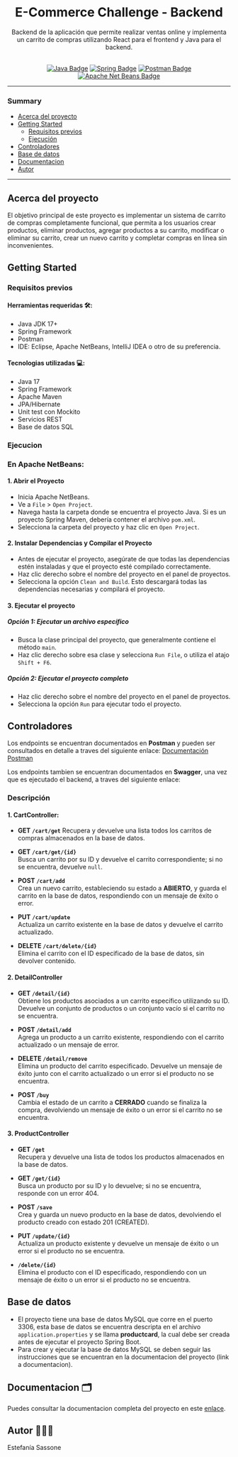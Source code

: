 <h1  align="center"> E-Commerce Challenge - Backend </h1>

<div align="center"> Backend de la aplicación que permite realizar ventas online y implementa un carrito de compras utilizando React para el frontend y Java para el backend. </div> &nbsp;

<p align="center">
  <a href="https://www.oracle.com/java/">
    <img src="https://badgen.net/badge/language/java/red" alt="Java Badge"/></a>
  <a href="https://spring.io/">
    <img src="https://badgen.net/badge/framework/spring/green" alt="Spring Badge"/></a>
   <a href="https://www.postman.com/">
    <img src="https://badgen.net/badge/framework/postman/orange" alt="Postman Badge"/></a>
  <a href="https://www.postman.com/">
    <img src="https://badgen.net/badge/framework/netBeans/pink" alt="Apache Net Beans Badge"/></a>
</p>

---

### Summary

- [Acerca del proyecto](#acerca-del-proyecto)
- [Getting Started](#getting-started)
  - [Requisitos previos](#requisitos-previos)
  - [Ejecución](#ejecucion)
- [Controladores](#controladores)
- [Base de datos](#base-de-datos)
- [Documentacion](#documentacion)
- [Autor](#autor)

---

## Acerca del proyecto
El objetivo principal de este proyecto es implementar un sistema de carrito de compras completamente funcional, que permita a los usuarios crear productos, eliminar productos, agregar productos a su carrito, modificar o eliminar su carrito, crear un nuevo carrito y completar compras en línea sin inconvenientes.

## Getting Started

### Requisitos previos

#### Herramientas requeridas 🛠:
- Java JDK 17+
- Spring Framework
- Postman
- IDE: Eclipse, Apache NetBeans, IntelliJ IDEA o otro de su preferencia.

#### Tecnologias utilizadas 💻:
- Java 17
- Spring Framework
- Apache Maven
- JPA/Hibernate
- Unit test con Mockito
- Servicios REST
- Base de datos SQL

### Ejecucion
### En Apache NetBeans:

#### 1. Abrir el Proyecto
- Inicia Apache NetBeans.
- Ve a `File` > `Open Project`.
- Navega hasta la carpeta donde se encuentra el proyecto Java. Si es un proyecto Spring Maven, debería contener el archivo `pom.xml`.
- Selecciona la carpeta del proyecto y haz clic en `Open Project`.

#### 2. Instalar Dependencias y Compilar el Proyecto
- Antes de ejecutar el proyecto, asegúrate de que todas las dependencias estén instaladas y que el proyecto esté compilado correctamente.
- Haz clic derecho sobre el nombre del proyecto en el panel de proyectos.
- Selecciona la opción `Clean and Build`. Esto descargará todas las dependencias necesarias y compilará el proyecto.

#### 3. Ejecutar el proyecto

##### Opción 1: Ejecutar un archivo específico
- Busca la clase principal del proyecto, que generalmente contiene el método `main`.
- Haz clic derecho sobre esa clase y selecciona `Run File`, o utiliza el atajo `Shift + F6`.

##### Opción 2: Ejecutar el proyecto completo
- Haz clic derecho sobre el nombre del proyecto en el panel de proyectos.
- Selecciona la opción `Run` para ejecutar todo el proyecto.



## Controladores
Los endpoints se encuentran documentados en **Postman** y pueden ser consultados en detalle a traves del siguiente enlace: [Documentación Postman](https://documenter.getpostman.com/view/13720417/2sAXqy2Jmo)

Los endpoints tambien se encuentran documentados en **Swagger**, una vez que es ejecutado el backend, a traves del siguiente enlace:

### Descripción

#### 1. CartController:
- **GET `/cart/get`** 
  Recupera y devuelve una lista todos los carritos de compras almacenados en la base de datos.

- **GET `/cart/get/{id}`**  
  Busca un carrito por su ID y devuelve el carrito correspondiente; si no se encuentra, devuelve `null`.

- **POST `/cart/add`**  
  Crea un nuevo carrito, estableciendo su estado a **ABIERTO**, y guarda el carrito en la base de datos, respondiendo con un mensaje de éxito o error.

- **PUT `/cart/update`**  
  Actualiza un carrito existente en la base de datos y devuelve el carrito actualizado.

- **DELETE `/cart/delete/{id}`**  
  Elimina el carrito con el ID especificado de la base de datos, sin devolver contenido.


#### 2. DetailController

- **GET `/detail/{id}`**  
  Obtiene los productos asociados a un carrito específico utilizando su ID. Devuelve un conjunto de productos o un conjunto vacío si el carrito no se encuentra.

- **POST `/detail/add`**  
  Agrega un producto a un carrito existente, respondiendo con el carrito actualizado o un mensaje de error.

- **DELETE `/detail/remove`**  
  Elimina un producto del carrito especificado. Devuelve un mensaje de éxito junto con el carrito actualizado o un error si el producto no se encuentra.

- **POST `/buy`**  
  Cambia el estado de un carrito a **CERRADO** cuando se finaliza la compra, devolviendo un mensaje de éxito o un error si el carrito no se encuentra.

#### 3. ProductController

- **GET `/get`**  
  Recupera y devuelve una lista de todos los productos almacenados en la base de datos.

- **GET `/get/{id}`**  
  Busca un producto por su ID y lo devuelve; si no se encuentra, responde con un error 404.

- **POST `/save`**  
  Crea y guarda un nuevo producto en la base de datos, devolviendo el producto creado con estado 201 (CREATED).

- **PUT `/update/{id}`**  
  Actualiza un producto existente y devuelve un mensaje de éxito o un error si el producto no se encuentra.

- **`/delete/{id}`**  
  Elimina el producto con el ID especificado, respondiendo con un mensaje de éxito o un error si el producto no se encuentra.



## Base de datos

- El proyecto tiene una base de datos MySQL que corre en el puerto 3306, esta base de datos se encuentra descripta en el archivo `application.properties` y se llama **productcard**, la cual debe ser creada antes de ejecutar el proyecto Spring Boot.
- Para crear y ejecutar la base de datos MySQL se deben seguir las instrucciones que se encuentran en la documentacion del proyecto (link a documentacion).

## Documentacion 🗂

Puedes consultar la documentacion completa del proyecto en este [enlace](agregarlink).

## Autor 👩🏻‍💻

Estefanía Sassone
